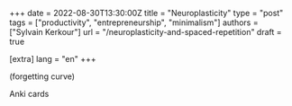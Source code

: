 +++
date = 2022-08-30T13:30:00Z
title = "Neuroplasticity"
type = "post"
tags = ["productivity", "entrepreneurship", "minimalism"]
authors = ["Sylvain Kerkour"]
url = "/neuroplasticity-and-spaced-repetition"
draft = true

[extra]
lang = "en"
+++

(forgetting curve)


Anki cards
